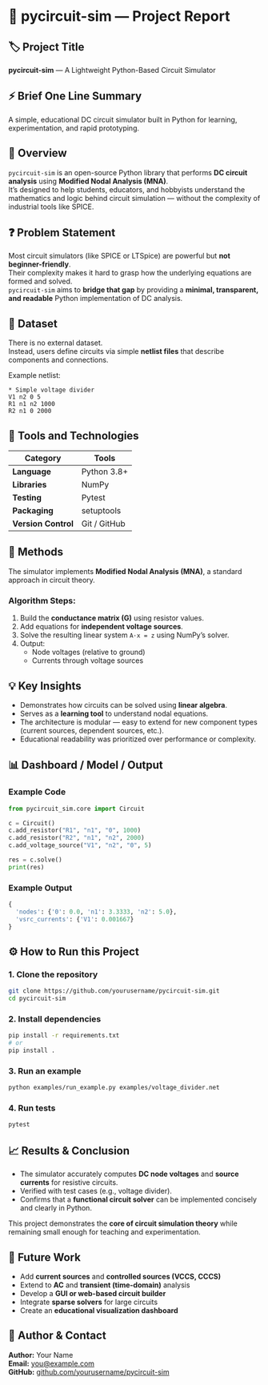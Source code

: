 # 🧠 pycircuit-sim — Project Report

## 🏷️ Project Title
**pycircuit-sim** — A Lightweight Python-Based Circuit Simulator

## ⚡ Brief One Line Summary
A simple, educational DC circuit simulator built in Python for learning, experimentation, and rapid prototyping.

## 📘 Overview
`pycircuit-sim` is an open-source Python library that performs **DC circuit analysis** using **Modified Nodal Analysis (MNA)**.  
It’s designed to help students, educators, and hobbyists understand the mathematics and logic behind circuit simulation — without the complexity of industrial tools like SPICE.

## ❓ Problem Statement
Most circuit simulators (like SPICE or LTSpice) are powerful but **not beginner-friendly**.  
Their complexity makes it hard to grasp how the underlying equations are formed and solved.  
`pycircuit-sim` aims to **bridge that gap** by providing a **minimal, transparent, and readable** Python implementation of DC analysis.

## 🧩 Dataset
There is no external dataset.  
Instead, users define circuits via simple **netlist files** that describe components and connections.

Example netlist:
```text
* Simple voltage divider
V1 n2 0 5
R1 n1 n2 1000
R2 n1 0 2000
```

## 🧰 Tools and Technologies
| Category | Tools |
|-----------|--------|
| **Language** | Python 3.8+ |
| **Libraries** | NumPy |
| **Testing** | Pytest |
| **Packaging** | setuptools |
| **Version Control** | Git / GitHub |

## 🔬 Methods
The simulator implements **Modified Nodal Analysis (MNA)**, a standard approach in circuit theory.

### Algorithm Steps:
1. Build the **conductance matrix (G)** using resistor values.  
2. Add equations for **independent voltage sources**.  
3. Solve the resulting linear system `A·x = z` using NumPy’s solver.  
4. Output:
   - Node voltages (relative to ground)
   - Currents through voltage sources

## 💡 Key Insights
- Demonstrates how circuits can be solved using **linear algebra**.  
- Serves as a **learning tool** to understand nodal equations.  
- The architecture is modular — easy to extend for new component types (current sources, dependent sources, etc.).  
- Educational readability was prioritized over performance or complexity.

## 📊 Dashboard / Model / Output

### Example Code
```python
from pycircuit_sim.core import Circuit

c = Circuit()
c.add_resistor("R1", "n1", "0", 1000)
c.add_resistor("R2", "n1", "n2", 2000)
c.add_voltage_source("V1", "n2", "0", 5)

res = c.solve()
print(res)
```

### Example Output
```python
{
  'nodes': {'0': 0.0, 'n1': 3.3333, 'n2': 5.0},
  'vsrc_currents': {'V1': 0.001667}
}
```

## ⚙️ How to Run this Project

### 1. Clone the repository
```bash
git clone https://github.com/yourusername/pycircuit-sim.git
cd pycircuit-sim
```

### 2. Install dependencies
```bash
pip install -r requirements.txt
# or
pip install .
```

### 3. Run an example
```bash
python examples/run_example.py examples/voltage_divider.net
```

### 4. Run tests
```bash
pytest
```

## 📈 Results & Conclusion
- The simulator accurately computes **DC node voltages** and **source currents** for resistive circuits.  
- Verified with test cases (e.g., voltage divider).  
- Confirms that a **functional circuit solver** can be implemented concisely and clearly in Python.  

This project demonstrates the **core of circuit simulation theory** while remaining small enough for teaching and experimentation.

## 🚀 Future Work
- Add **current sources** and **controlled sources (VCCS, CCCS)**  
- Extend to **AC** and **transient (time-domain)** analysis  
- Develop a **GUI or web-based circuit builder**  
- Integrate **sparse solvers** for large circuits  
- Create an **educational visualization dashboard**

## 👤 Author & Contact
**Author:** Your Name  
**Email:** you@example.com  
**GitHub:** [github.com/yourusername/pycircuit-sim](https://github.com/yourusername/pycircuit-sim)
